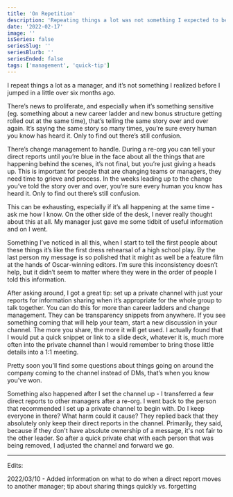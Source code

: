 ```yaml
---
title: 'On Repetition'
description: 'Repeating things a lot was not something I expected to be a thing as a manager.'
date: '2022-02-17'
image: ''
isSeries: false
seriesSlug: ''
seriesBlurb: ''
seriesEnded: false
tags: ['management', 'quick-tip']
---
```


I repeat things a lot as a manager, and it’s not something I realized before I jumped in a little over six months ago.

There’s news to proliferate, and especially when it’s something sensitive (eg. something about a new career ladder and new bonus structure getting rolled out at the same time), that’s telling the same story over and over again. It’s saying the same story so many times, you’re sure every human you know has heard it. Only to find out there’s still confusion.

There’s change management to handle. During a re-org you can tell your direct reports until you’re blue in the face about all the things that are happening behind the scenes, it’s not final, but you’re just giving a heads up. This is important for people that are changing teams or managers, they need time to grieve and process. In the weeks leading up to the change you’ve told the story over and over, you’re sure every human you know has heard it. Only to find out there’s still confusion.

This can be exhausting, especially if it’s all happening at the same time - ask me how I know. On the other side of the desk, I never really thought about this at all. My manager just gave me some tidbit of useful information and on I went.

Something I’ve noticed in all this, when I start to tell the first people about these things it’s like the first dress rehearsal of a high school play. By the last person my message is so polished that it might as well be a feature film at the hands of Oscar-winning editors. I’m sure this inconsistency doesn’t help, but it didn’t seem to matter where they were in the order of people I told this information.

After asking around, I got a great tip: set up a private channel with just your reports for information sharing when it’s appropriate for the whole group to talk together. You can do this for more than career ladders and change management. They can be transparency snippets from anywhere. If you see something coming that will help your team, start a new discussion in your channel. The more you share, the more it will get used. I actually found that I would put a quick snippet or link to a slide deck, whatever it is, much more often into the private channel than I would remember to bring those little details into a 1:1 meeting.

Pretty soon you’ll find some questions about things going on around the company coming to the channel instead of DMs, that’s when you know you’ve won.

Something also happened after I set the channel up - I transferred a few direct reports to other managers after a re-org. I went back to the person that recommended I set up a private channel to begin with. Do I keep everyone in there? What harm could it cause? They replied back that they absolutely only keep their direct reports in the channel. Primarily, they said, because if they don't have absolute ownership of a message, it's not fair to the other leader. So after a quick private chat with each person that was being removed, I adjusted the channel and forward we go.

---

Edits:

2022/03/10 - Added information on what to do when a direct report moves to another manager; tip about sharing things quickly vs. forgetting
